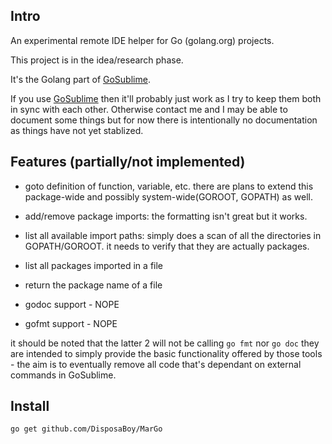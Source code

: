 Intro
-----

An experimental remote IDE helper for Go (golang.org) projects.

This project is in the idea/research phase.

It's the Golang part of [GoSublime](https://github.com/DisposaBoy/GoSublime).

If you use [GoSublime](https://github.com/DisposaBoy/GoSublime) then it'll probably just work as I try to keep them both in sync with each other. Otherwise contact me and I may be able to document some things but for now there is intentionally no documentation as things have not yet stablized.

Features (partially/not implemented)
--------

* goto definition of function, variable, etc.
	there are plans to extend this package-wide and possibly system-wide(GOROOT, GOPATH) as well.

* add/remove package imports: the formatting isn't great but it works.

* list all available import paths: simply does a scan of all the directories in GOPATH/GOROOT. it needs to verify that they are actually packages.

* list all packages imported in a file

* return the package name of a file

* godoc support - NOPE

* gofmt support - NOPE

it should be noted that the latter 2 will not be calling `go fmt` nor `go doc` they are intended to simply provide the basic functionality offered by those tools - the aim is to eventually remove all code that's dependant on external commands in GoSublime.

Install
-------

`go get github.com/DisposaBoy/MarGo`